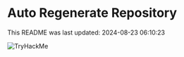 # Auto Regenerate Repository

This README was last updated: 2024-08-23 06:10:23

 ![TryHackMe](https://tryhackme.com/badge/533634)